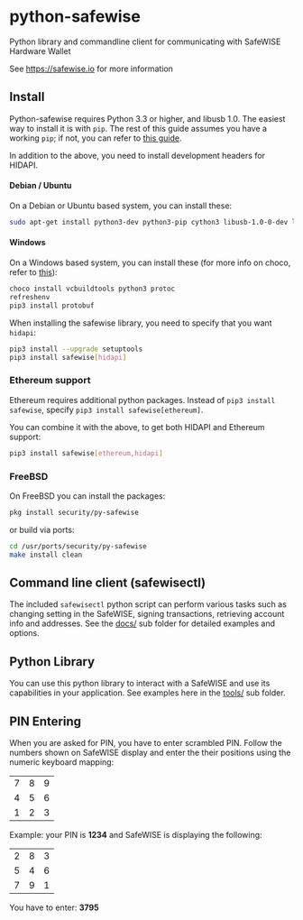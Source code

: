 # python-safewise


Python library and commandline client for communicating with SafeWISE
Hardware Wallet

See <https://safewise.io> for more information

## Install

Python-safewise requires Python 3.3 or higher, and libusb 1.0. The easiest
way to install it is with `pip`. The rest of this guide assumes you have
a working `pip`; if not, you can refer to [this
guide](https://packaging.python.org/tutorials/installing-packages/).


In addition to the above, you need to install development headers for
HIDAPI.

#### Debian / Ubuntu

On a Debian or Ubuntu based system, you can install these:

```sh
sudo apt-get install python3-dev python3-pip cython3 libusb-1.0-0-dev libudev-dev
```

#### Windows

On a Windows based system, you can install these (for more info on choco, refer to [this](https://chocolatey.org/install)):

```sh
choco install vcbuildtools python3 protoc
refreshenv
pip3 install protobuf
```

When installing the safewise library, you need to specify that you want
`hidapi`:

```sh
pip3 install --upgrade setuptools
pip3 install safewise[hidapi]
```

### Ethereum support

Ethereum requires additional python packages. Instead of
`pip3 install safewise`, specify `pip3 install safewise[ethereum]`.

You can combine it with the above, to get both HIDAPI and Ethereum
support:

```sh
pip3 install safewise[ethereum,hidapi]
```

### FreeBSD

On FreeBSD you can install the packages:

```sh
pkg install security/py-safewise
```

or build via ports:

```sh
cd /usr/ports/security/py-safewise
make install clean
```

## Command line client (safewisectl)

The included `safewisectl` python script can perform various tasks such as
changing setting in the SafeWISE, signing transactions, retrieving account
info and addresses. See the [docs/](docs/) sub folder for detailed
examples and options.


## Python Library

You can use this python library to interact with a SafeWISE and
use its capabilities in your application. See examples here in the
[tools/](tools/) sub folder.

## PIN Entering

When you are asked for PIN, you have to enter scrambled PIN. Follow the
numbers shown on SafeWISE display and enter the their positions using the
numeric keyboard mapping:

|   |   |   |
|---|---|---|
| 7 | 8 | 9 |
| 4 | 5 | 6 |
| 1 | 2 | 3 |

Example: your PIN is **1234** and SafeWISE is displaying the following:

|   |   |   |
|---|---|---|
| 2 | 8 | 3 |
| 5 | 4 | 6 |
| 7 | 9 | 1 |

You have to enter: **3795**

